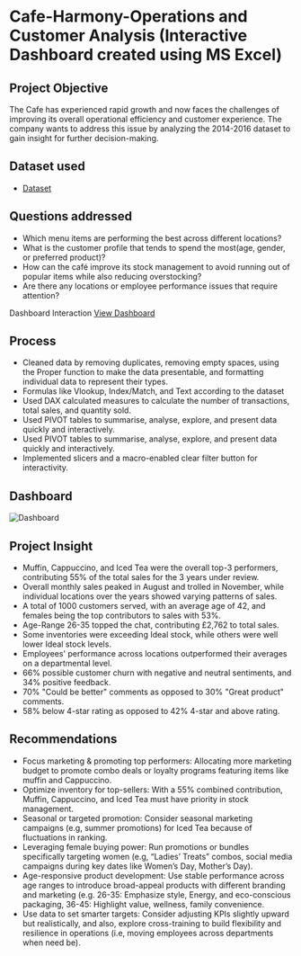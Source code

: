 # Cafe-Harmony-Operations and Customer Analysis (Interactive Dashboard created using MS Excel)
## Project Objective
The Cafe has experienced rapid growth and now faces the challenges of improving its overall operational efficiency and customer experience. The company wants to address this issue by analyzing the 2014-2016 dataset to gain insight for further decision-making.

## Dataset used
- <a href="https://github.com/BerniAmdan/Cafe-Harmony-Dashboard/blob/main/Cafe_Harmony_Capstone_Project%20Data%20set%20%26%20Analysis.xlsm">Dataset</a>

## Questions addressed
- Which menu items are performing the best across different locations?
- What is the customer profile that tends to spend the most(age, gender, or preferred product)?
- How can the café improve its stock management to avoid running out of popular items while also reducing overstocking?
- Are there any locations or employee performance issues that require attention?

Dashboard Interaction <a href="https://github.com/BerniAmdan/baanalytics.github.io/blob/main/Dashboard.png">View Dashboard</a>

## Process
- Cleaned data by removing duplicates, removing empty spaces, using the Proper function to make the data presentable, and formatting individual data to represent their types.
- Formulas like Vlookup, Index/Match, and Text according to the dataset
- Used DAX calculated measures to calculate the number of transactions, total sales, and quantity sold.
- Used PIVOT tables to summarise, analyse, explore, and present data quickly and interactively.
- Used PIVOT tables to summarise, analyse, explore, and present data quickly and interactively.
- Implemented slicers and a macro-enabled clear filter button for interactivity.

## Dashboard
![Dashboard](https://github.com/user-attachments/assets/eb996ced-c7f2-4b77-bcd2-aa0c8c8a5c49)

## Project Insight
- Muffin, Cappuccino, and Iced Tea were the overall top-3 performers, contributing 55% of the total sales for the 3 years under review.
- Overall monthly sales peaked in August and trolled in November, while individual locations over the years showed varying patterns of sales.
- A total of 1000 customers served, with an average age of 42, and females being the top contributors to sales with 53%.
- Age-Range 26-35 topped the chat, contributing £2,762 to total sales.
- Some inventories were exceeding Ideal stock, while others were well lower Ideal stock levels. 
- Employees' performance across locations outperformed their averages on a departmental level.
- 66% possible customer churn with negative and neutral sentiments, and 34% positive feedback.
- 70% "Could be better" comments as opposed to 30% "Great product" comments.
- 58% below 4-star rating as opposed to 42% 4-star and above rating.

## Recommendations
- Focus marketing & promoting top performers: Allocating more marketing budget to promote combo deals or loyalty programs featuring items like muffin and Cappuccino.
- Optimize inventory for top-sellers: With a 55% combined contribution, Muffin, Cappuccino, and Iced Tea must have priority in stock management.
- Seasonal or targeted promotion: Consider seasonal marketing campaigns (e.g, summer promotions) for Iced Tea because of fluctuations in ranking.
- Leveraging female buying power: Run promotions or bundles specifically targeting women (e.g, “Ladies’ Treats” combos, social media campaigns during key dates like Women’s Day, Mother’s Day).
- Age-responsive product development: Use stable performance across age ranges to introduce broad-appeal products with different branding and marketing (e.g. 26-35: Emphasize style, Energy, and eco-conscious packaging, 36-45: Highlight value, wellness, family convenience.
- Use data to set smarter targets: Consider adjusting KPIs slightly upward but realistically, and also, explore cross-training to build flexibility and resilience in operations (i.e, moving employees across departments when need be).
 

